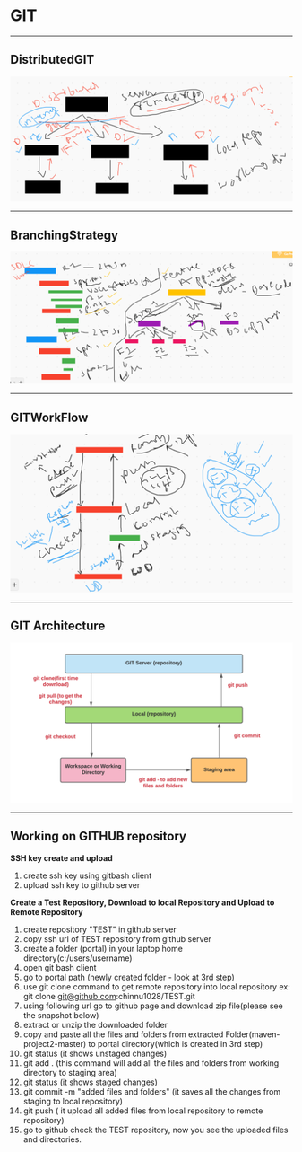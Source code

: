 # GIT

---
## DistributedGIT

<img src="DistributedGIT.PNG"/>


---
## BranchingStrategy

<img src="BranchingStrategy.PNG"/>


---
## GITWorkFlow

<img src="GITWorkFlow.PNG"/>


---
## GIT Architecture

<img src="GIT_Architecture.png"/>

----
## Working on GITHUB repository

**SSH key create and upload**
1. create ssh key using gitbash client
2. upload ssh key to github server

**Create a Test Repository, Download to local Repository and Upload to Remote Repository**
1. create repository "TEST" in github server
2. copy ssh url of TEST repository from github server
3. create a folder (portal) in your laptop home directory(c:/users/username) 
4. open git bash client
5. go to portal path (newly created folder - look at 3rd step)
6. use git clone command to get remote repository into local repository 
   ex: git clone git@github.com:chinnu1028/TEST.git
7. using following url go to github page and download zip file(please see the snapshot below)
8. extract or unzip the downloaded folder
9. copy and paste all the files and folders from extracted Folder(maven-project2-master) to portal directory(which is created in 3rd step)
10. git status (it shows unstaged changes) 
11. git add . (this command will add all the files and folders from working directory to staging area)
12. git status (it shows staged changes)
13. git commit -m "added files and folders" (it saves all the changes from staging to local repository)
14. git push ( it upload all added files from local repository to remote repository)
15. go to github check the TEST repository, now you see the uploaded files and directories.



